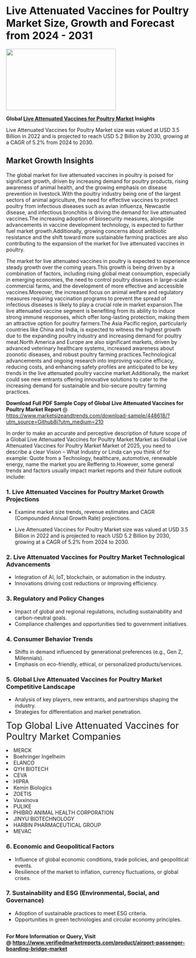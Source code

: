 <H1>Live Attenuated Vaccines for Poultry Market Size, Growth and Forecast from 2024 - 2031</H1><img class="aligncenter size-medium wp-image-584254" src="https://thirdeyenews.in/wp-content/uploads/2024/09/Global-Market-Research-300x168.jpeg" alt="" width="300" height="168" /><p><strong>Global&nbsp;<a href="https://www.marketsizeandtrends.com/download-sample/448618/?utm_source=Github8j?utm_medium=210">Live Attenuated Vaccines for Poultry Market</a> Insights</strong></p><p>Live Attenuated Vaccines for Poultry Market size was valued at USD 3.5 Billion in 2022 and is projected to reach USD 5.2 Billion by 2030, growing at a CAGR of 5.2% from 2024 to 2030.</p><p><h2>Market Growth Insights</h2> <p>The global market for live attenuated vaccines in poultry is poised for significant growth, driven by increasing demand for poultry products, rising awareness of animal health, and the growing emphasis on disease prevention in livestock.With the poultry industry being one of the largest sectors of animal agriculture, the need for effective vaccines to protect poultry from infectious diseases such as avian influenza, Newcastle disease, and infectious bronchitis is driving the demand for live attenuated vaccines.The increasing adoption of biosecurity measures, alongside advancements in vaccine development technology, is expected to further fuel market growth.Additionally, growing concerns about antibiotic resistance and the shift toward more sustainable farming practices are also contributing to the expansion of the market for live attenuated vaccines in poultry. </p> <p>The market for live attenuated vaccines in poultry is expected to experience steady growth over the coming years.This growth is being driven by a combination of factors, including rising global meat consumption, especially in emerging economies, the need to control poultry diseases in large-scale commercial farms, and the development of more effective and accessible vaccines.Moreover, the increased focus on animal welfare and regulatory measures requiring vaccination programs to prevent the spread of infectious diseases is likely to play a crucial role in market expansion.The live attenuated vaccine segment is benefiting from its ability to induce strong immune responses, which offer long-lasting protection, making them an attractive option for poultry farmers.The Asia Pacific region, particularly countries like China and India, is expected to witness the highest growth due to the expanding poultry industry and increasing demand for poultry meat.North America and Europe are also significant markets, driven by advanced veterinary healthcare systems, increased awareness about zoonotic diseases, and robust poultry farming practices.Technological advancements and ongoing research into improving vaccine efficacy, reducing costs, and enhancing safety profiles are anticipated to be key trends in the live attenuated poultry vaccine market.Additionally, the market could see new entrants offering innovative solutions to cater to the increasing demand for sustainable and bio-secure poultry farming practices.</p><p><span class=""><strong>Download Full PDF Sample Copy of Global Live Attenuated Vaccines for Poultry Market Report</strong> @ <a href="https://www.marketsizeandtrends.com/download-sample/448618/?utm_source=Github8j?utm_medium=210" target="_blank">https://www.marketsizeandtrends.com/download-sample/448618/?utm_source=Github8j?utm_medium=210</a></span></p><p>In order to make an accurate and perceptive description of future scope of a Global&nbsp;Live Attenuated Vaccines for Poultry Market Market as Global&nbsp;Live Attenuated Vaccines for Poultry Market Market of 2025, you need to describe a clear Vision &ndash; What Industry or Linda can you think of for example: Quote from a Technology, healthcare, automotive, renewable energy, name the market you are Reffering to.However, some general trends and factors usually impact market reports and their future outlook include:</p><h3>1.&nbsp;<strong>Live Attenuated Vaccines for Poultry Market Growth Projections</strong></h3><ul><li>Examine market size trends, revenue estimates and CAGR (Compounded Annual Growth Rate) projections.</li><li><p>Live Attenuated Vaccines for Poultry Market size was valued at USD 3.5 Billion in 2022 and is projected to reach USD 5.2 Billion by 2030, growing at a CAGR of 5.2% from 2024 to 2030.</p></li></ul><h3>2.&nbsp;<strong>Live Attenuated Vaccines for Poultry Market Technological Advancements</strong></h3><ul><li>Integration of AI, IoT, blockchain, or automation in the industry.</li><li>Innovations driving cost reductions or improving efficiency.</li></ul><h3>3.&nbsp;<strong>Regulatory and Policy Changes</strong></h3><ul><li>Impact of global and regional regulations, including sustainability and carbon-neutral goals.</li><li>Compliance challenges and opportunities tied to government initiatives.</li></ul><h3>4.&nbsp;<strong>Consumer Behavior Trends</strong></h3><ul><li>Shifts in demand influenced by generational preferences (e.g., Gen Z, Millennials).</li><li>Emphasis on eco-friendly, ethical, or personalized products/services.</li></ul><h3>5.&nbsp;<strong>Global Live Attenuated Vaccines for Poultry Market Competitive Landscape</strong></h3><ul><li>Analysis of key players, new entrants, and partnerships shaping the industry.</li><li>Strategies for differentiation and market penetration.</li></ul><p data-pm-slice="1 1 []"><span style="color: inherit; font-family: inherit; font-size: 25px;">Top Global Live Attenuated Vaccines for Poultry Market Companies</span></p><div class="" data-test-id=""><p><li>MERCK</li><li> Boehringer Ingelheim</li><li> ELANCO</li><li> QYH BIOTECH</li><li> CEVA</li><li> HIPRA</li><li> Kemin Biologics</li><li> ZOETIS</li><li> Vaxxinova</li><li> PULIKE</li><li> PHIBRO ANIMAL HEALTH CORPORATION</li><li> JINYU BIOTECHNOLOGY</li><li> HARBIN PHARMACEUTICAL GROUP</li><li> MEVAC</li></p></div><h3>6.&nbsp;<strong>Economic and Geopolitical Factors</strong></h3><ul><li>Influence of global economic conditions, trade policies, and geopolitical events.</li><li>Resilience of the market to inflation, currency fluctuations, or global crises.</li></ul><h3>7.&nbsp;<strong>Sustainability and ESG (Environmental, Social, and Governance)</strong></h3><ul><li>Adoption of sustainable practices to meet ESG criteria.</li><li>Opportunities in green technologies and circular economy principles.</li></ul><h2><strong style="font-size: 14px;">For More Information or Query, Visit @&nbsp;</strong><a style="background-color: #ffffff; font-size: 14px;" href="https://www.marketsizeandtrends.com/report/live-attenuated-vaccines-for-poultry-market/" target="_blank">https://www.verifiedmarketreports.com/product/airport-passenger-boarding-bridge-market</a></h2>